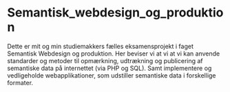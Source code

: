 # Semantisk_webdesign_og_produktion
Dette er mit og min studiemakkers fælles eksamensprojekt i faget Semantisk Webdesign og produktion. Her beviser vi at vi at vi kan anvende standarder og metoder til opmærkning, udtrækning og publicering af semantiske data på internettet (via PHP og SQL). Samt implementere og vedligeholde webapplikationer, som udstiller semantiske data i forskellige formater.
